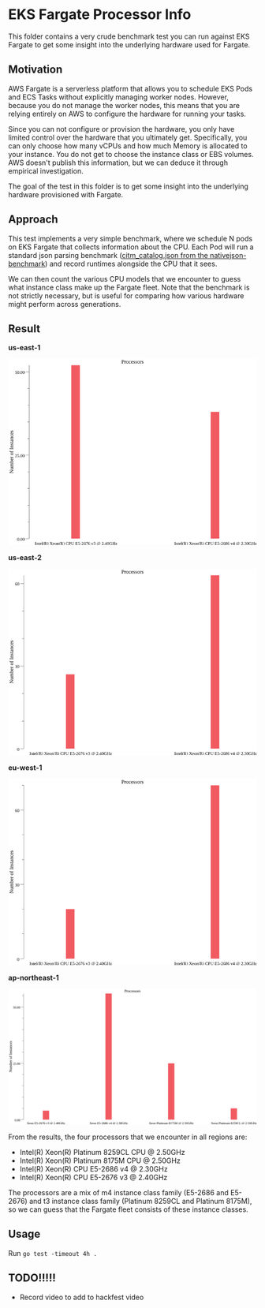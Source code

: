 # EKS Fargate Processor Info

This folder contains a very crude benchmark test you can run against EKS Fargate to get some insight into the underlying
hardware used for Fargate.


## Motivation

AWS Fargate is a serverless platform that allows you to schedule EKS Pods and ECS Tasks without explicitly managing
worker nodes. However, because you do not manage the worker nodes, this means that you are relying entirely on AWS to
configure the hardware for running your tasks.

Since you can not configure or provision the hardware, you only have limited control over the hardware that you
ultimately get. Specifically, you can only choose how many vCPUs and how much Memory is allocated to your instance. You
do not get to choose the instance class or EBS volumes. AWS doesn't publish this information, but we can deduce it
through empirical investigation.

The goal of the test in this folder is to get some insight into the underlying hardware provisioned with Fargate.


## Approach

This test implements a very simple benchmark, where we schedule N pods on EKS Fargate that collects information about
the CPU. Each Pod will run a standard json parsing benchmark ([citm_catalog.json from the
nativejson-benchmark](https://github.com/miloyip/nativejson-benchmark)) and record runtimes alongside the CPU that it
sees.

We can then count the various CPU models that we encounter to guess what instance class make up the Fargate fleet. Note
that the benchmark is not strictly necessary, but is useful for comparing how various hardware might perform across
generations.


## Result

**us-east-1**

![us-east-1 results](./charts/us-east-1/processors.png)


**us-east-2**

![us-east-2 results](./charts/us-east-2/processors.png)


**eu-west-1**

![eu-west-1 results](./charts/eu-west-1/processors.png)


**ap-northeast-1**

![ap-northeast-1 results](./charts/ap-northeast-1/processors.png)

From the results, the four processors that we encounter in all regions are:

- Intel(R) Xeon(R) Platinum 8259CL CPU @ 2.50GHz
- Intel(R) Xeon(R) Platinum 8175M CPU @ 2.50GHz
- Intel(R) Xeon(R) CPU E5-2686 v4 @ 2.30GHz
- Intel(R) Xeon(R) CPU E5-2676 v3 @ 2.40GHz

The processors are a mix of m4 instance class family (E5-2686 and E5-2676) and t3 instance class family (Platinum 8259CL
and Platinum 8175M), so we can guess that the Fargate fleet consists of these instance classes.


## Usage

Run `go test -timeout 4h .`



## TODO!!!!!

- Record video to add to hackfest video
